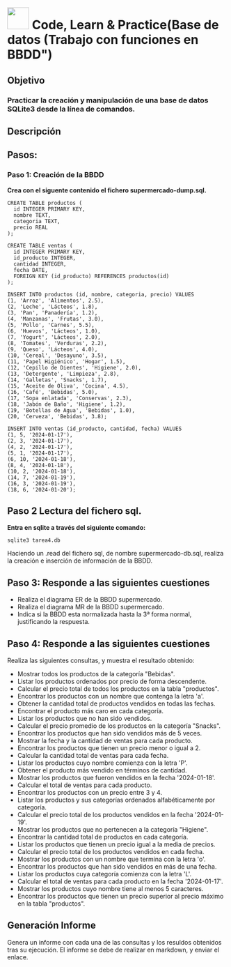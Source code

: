 # <img decoding="async" src="https://github.com/user-attachments/assets/499587a4-f43d-4ef8-ae40-f8b04240c07e" width="50px"/> Code, Learn & Practice(Base de datos (Trabajo con funciones en BBDD")
## Objetivo
### Practicar la creación y manipulación de una base de datos SQLite3 desde la línea de comandos.

## Descripción
## Pasos:
### Paso 1: Creación de la BBDD
**Crea con el siguente contenido el fichero supermercado-dump.sql.**

    CREATE TABLE productos (
      id INTEGER PRIMARY KEY,
      nombre TEXT,
      categoria TEXT,
      precio REAL
    );

    CREATE TABLE ventas (
      id INTEGER PRIMARY KEY,
      id_producto INTEGER,
      cantidad INTEGER,
      fecha DATE,
      FOREIGN KEY (id_producto) REFERENCES productos(id)
    );

    INSERT INTO productos (id, nombre, categoria, precio) VALUES 
    (1, 'Arroz', 'Alimentos', 2.5),
    (2, 'Leche', 'Lácteos', 1.8),
    (3, 'Pan', 'Panadería', 1.2),
    (4, 'Manzanas', 'Frutas', 3.0),
    (5, 'Pollo', 'Carnes', 5.5),
    (6, 'Huevos', 'Lácteos', 1.0),
    (7, 'Yogurt', 'Lácteos', 2.0),
    (8, 'Tomates', 'Verduras', 2.2),
    (9, 'Queso', 'Lácteos', 4.0),
    (10, 'Cereal', 'Desayuno', 3.5),
    (11, 'Papel Higiénico', 'Hogar', 1.5),
    (12, 'Cepillo de Dientes', 'Higiene', 2.0),
    (13, 'Detergente', 'Limpieza', 2.8),
    (14, 'Galletas', 'Snacks', 1.7),
    (15, 'Aceite de Oliva', 'Cocina', 4.5),
    (16, 'Café', 'Bebidas', 5.0),
    (17, 'Sopa enlatada', 'Conservas', 2.3),
    (18, 'Jabón de Baño', 'Higiene', 1.2),
    (19, 'Botellas de Agua', 'Bebidas', 1.0),
    (20, 'Cerveza', 'Bebidas', 3.8);

    INSERT INTO ventas (id_producto, cantidad, fecha) VALUES 
    (1, 5, '2024-01-17'),
    (2, 3, '2024-01-17'),
    (4, 2, '2024-01-17'),
    (5, 1, '2024-01-17'),
    (6, 10, '2024-01-18'),
    (8, 4, '2024-01-18'),
    (10, 2, '2024-01-18'),
    (14, 7, '2024-01-19'),
    (16, 3, '2024-01-19'),
    (18, 6, '2024-01-20');
## Paso 2 Lectura del fichero sql.
**Entra en sqlite a través del siguiente comando:**

    sqlite3 tarea4.db  

Haciendo un .read del fichero sql, de nombre supermercado-db.sql, realiza la creación e inserción de información de la BBDD.

## Paso 3: Responde a las siguientes cuestiones
- Realiza el diagrama ER de la BBDD supermercado.
- Realiza el diagrama MR de la BBDD supermercado.
- Indica si la BBDD esta normalizada hasta la 3ª forma normal, justificando la respuesta.

## Paso 4: Responde a las siguientes cuestiones
Realiza las siguientes consultas, y muestra el resultado obtenido:

- Mostrar todos los productos de la categoría "Bebidas".
- Listar los productos ordenados por precio de forma descendente.
- Calcular el precio total de todos los productos en la tabla "productos".
- Encontrar los productos con un nombre que contenga la letra 'a'.
- Obtener la cantidad total de productos vendidos en todas las fechas.
- Encontrar el producto más caro en cada categoría.
- Listar los productos que no han sido vendidos.
- Calcular el precio promedio de los productos en la categoría "Snacks".
- Encontrar los productos que han sido vendidos más de 5 veces.
- Mostrar la fecha y la cantidad de ventas para cada producto.
- Encontrar los productos que tienen un precio menor o igual a 2.
- Calcular la cantidad total de ventas para cada fecha.
- Listar los productos cuyo nombre comienza con la letra 'P'.
- Obtener el producto más vendido en términos de cantidad.
- Mostrar los productos que fueron vendidos en la fecha '2024-01-18'.
- Calcular el total de ventas para cada producto.
- Encontrar los productos con un precio entre 3 y 4.
- Listar los productos y sus categorías ordenados alfabéticamente por categoría.
- Calcular el precio total de los productos vendidos en la fecha '2024-01-19'.
- Mostrar los productos que no pertenecen a la categoría "Higiene".
- Encontrar la cantidad total de productos en cada categoría.
- Listar los productos que tienen un precio igual a la media de precios.
- Calcular el precio total de los productos vendidos en cada fecha.
- Mostrar los productos con un nombre que termina con la letra 'o'.
- Encontrar los productos que han sido vendidos en más de una fecha.
- Listar los productos cuya categoría comienza con la letra 'L'.
- Calcular el total de ventas para cada producto en la fecha '2024-01-17'.
- Mostrar los productos cuyo nombre tiene al menos 5 caracteres.
- Encontrar los productos que tienen un precio superior al precio máximo en la tabla "productos".
 
## Generación Informe
Genera un informe con cada una de las consultas y los resuldos obtenidos tras su ejecución. El informe se debe de realizar en markdown, y enviar el enlace.
